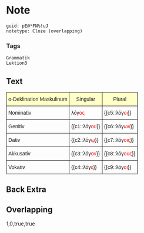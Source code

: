# Note
```
guid: pE@*FN%!uJ
notetype: Cloze (overlapping)
```

### Tags
```
Grammatik
Lektion3
```

## Text
<style type="text/css">
table  {border-collapse:collapse;border-spacing:0;}
table td{border-color:black;border-style:solid;border-width:1px;font-family:Arial, sans-serif;font-size:14px;
  overflow:hidden;padding:10px 5px;word-break:normal;}
table th{border-color:black;border-style:solid;border-width:1px;font-family:Arial, sans-serif;font-size:14px;
  font-weight:normal;overflow:hidden;padding:10px 5px;word-break:normal;background-color:#ffffc7;}
</style>
<table class="tg">
<thead>
<tr>
  <th>o-Deklination Maskulinum</th><th>Singular</th><th>Plural</th>
</tr>
</thead>
<tbody>
<tr>
<td class="tg-7zrl">Nominativ</td>
<td class="tg-7zrl">λόγ<span style="color:#FE0000">ος</span></td>
  <td>{{c5::λόγ<span style="color:#FE0000">οι</span>}}
</td>
</tr>
<tr>
<td class="tg-7zrl">Genitiv</td>
<td class="tg-7zrl">{{c1::λόγ<span style="color:#FE0000">ου</span>}}
</td>
   <td>{{c6::λόγ<span style="color:#FE0000">ων</span>}}
</td>
</tr>
<tr>
<td class="tg-7zrl">Dativ</td>
<td class="tg-7zrl">{{c2::λόγ<span style="color:#FE0000">ῳ</span>}}
</td>
 <td>{{c7::λόγ<span style="color:#FE0000">οις</span>}}
</td>
</tr>
<tr>
<td class="tg-7zrl">Akkusativ</td>
<td class="tg-7zrl">{{c3::λόγ<span style="color:#FE0000">ον</span>}}
</td>
  <td>{{c8::λόγ<span style="color:#FE0000">ους</span>}}
</td>
</tr>
<tr>
<td class="tg-7zrl">Vokativ</td>
<td class="tg-7zrl">{{c4::λόγ<span style="color:#FE0000">ε</span>}}
</td>
  <td>{{c9::λόγ<span style="color:#FE0000">οι</span>}}
</td>
</tr>
</tbody>
</table>

## Back Extra


## Overlapping
1,0,true,true

